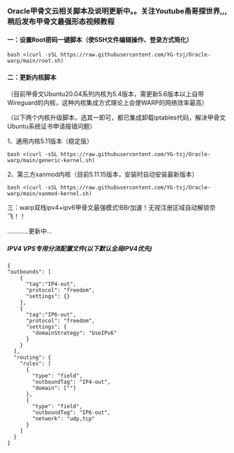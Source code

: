 ### Oracle甲骨文云相关脚本及说明更新中。。关注Youtube甬哥探世界,,,稍后发布甲骨文最强形态视频教程

#### 一：设置Root密码一键脚本（使SSH文件编辑操作、登录方式简化）
```
bash <(curl -sSL https://raw.githubusercontent.com/YG-tsj/Oracle-warp/main/root.sh)
```
#### 二：更新内核脚本
（目前甲骨文Ubuntu20.04系列内核为5.4版本，需更新5.6版本以上自带Wireguard的内核，这种内核集成方式理论上会使WARP的网络效率最高）

（以下两个内核升级脚本，选其一即可，都已集成卸载iptables代码，解决甲骨文Ubuntu系统证书申请报错问题）

1、通用内核5.11版本（稳定版）
```
bash <(curl -sSL https://raw.githubusercontent.com/YG-tsj/Oracle-warp/main/generic-kernel.sh)
```
2、第三方xanmod内核（目前5.11.15版本，安装时自动安装最新版本）
```
bash <(curl -sSL https://raw.githubusercontent.com/YG-tsj/Oracle-warp/main/xanmod-kernel.sh)
```



三：warp双栈ipv4+ipv6甲骨文最强模式!BBr加速！无视注册区域自动解锁奈飞！！

…………更新中…


##### IPV4 VPS专用分流配置文件(以下默认全局IPV4优先)
```
{ 
"outbounds": [
    {
      "tag":"IP4-out",
      "protocol": "freedom",
      "settings": {}
    },
    {
      "tag":"IP6-out",
      "protocol": "freedom",
      "settings": {
        "domainStrategy": "UseIPv6" 
      }
    }
  ],
  "routing": {
    "rules": [
      {
        "type": "field",
        "outboundTag": "IP4-out",
        "domain": [""] 
      },
      {
        "type": "field",
        "outboundTag": "IP6-out",
        "network": "udp,tcp" 
      }
    ]
  }
}
``` 
